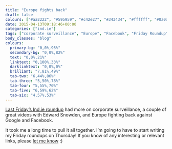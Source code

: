```yaml
---
title: "Europe fights back"
draft: false
colours: ["#aa2222", "#595959", "#c42e27", "#343434", "#ffffff", "#0a0a0a", "#ffffff"]
date: 2015-04-13T09:18:46+00:00
categories: ["ind.ie"]
tags: ["corporate surveillance", "Europe", "Facebook", "Friday Roundup", "Google", "independence", "privacy", "security", "Snowden"]
body_classes: "blog"
colours:
  primary-bg: "0,0%,95%"
  secondary-bg: "0,0%,82%"
  text: "0,0%,21%"
  linktext: "0,100%,33%"
  darklinktext: "0,0%,0%"
  brilliant: "7,81%,49%"
  tab-two: "6,44%,86%"
  tab-three: "5,50%,78%"
  tab-four: "5,55%,70%"
  tab-five: "6,59%,62%"
  tab-six: "4,57%,53%"
---
```


[Last Friday’s Ind.ie roundup](https://ind.ie/blog/roundup-15-04-10/) had more on corporate surveillance, a couple of great videos with Edward Snowden, and Europe fighting back against Google and Facebook.

It took me a long time to pull it all together. I’m going to have to start writing my Friday roundups on Thursday! If you know of any interesting or relevant links, please [let me know](mailto:laura@ind.ie "Email Laura at Ind.ie") :)

	
